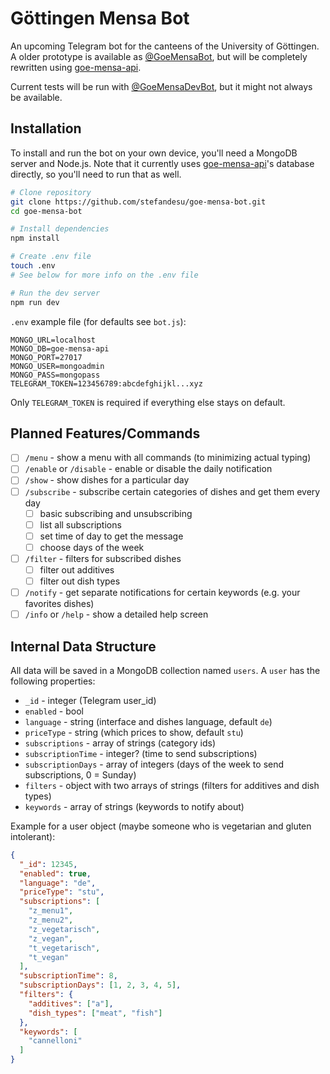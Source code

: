 # Göttingen Mensa Bot

An upcoming Telegram bot for the canteens of the University of Göttingen. A older prototype is available as [@GoeMensaBot](https://t.me/GoeMensaBot), but will be completely rewritten using [goe-mensa-api](https://github.com/stefandesu/goe-mensa-api).

Current tests will be run with [@GoeMensaDevBot](https://t.me/GoeMensaDevBot), but it might not always be available.

## Installation

To install and run the bot on your own device, you'll need a MongoDB server and Node.js. Note that it currently uses [goe-mensa-api](https://github.com/stefandesu/goe-mensa-api)'s database directly, so you'll need to run that as well.

```bash
# Clone repository
git clone https://github.com/stefandesu/goe-mensa-bot.git
cd goe-mensa-bot

# Install dependencies
npm install

# Create .env file
touch .env
# See below for more info on the .env file

# Run the dev server
npm run dev
```

`.env` example file (for defaults see `bot.js`):

```
MONGO_URL=localhost
MONGO_DB=goe-mensa-api
MONGO_PORT=27017
MONGO_USER=mongoadmin
MONGO_PASS=mongopass
TELEGRAM_TOKEN=123456789:abcdefghijkl...xyz
```

Only `TELEGRAM_TOKEN` is required if everything else stays on default.

## Planned Features/Commands

- [ ] `/menu` - show a menu with all commands (to minimizing actual typing)
- [ ] `/enable` or `/disable` - enable or disable the daily notification
- [ ] `/show` - show dishes for a particular day
- [ ] `/subscribe` - subscribe certain categories of dishes and get them every day
  - [ ] basic subscribing and unsubscribing
  - [ ] list all subscriptions
  - [ ] set time of day to get the message
  - [ ] choose days of the week
- [ ] `/filter` - filters for subscribed dishes
  - [ ] filter out additives
  - [ ] filter out dish types
- [ ] `/notify` - get separate notifications for certain keywords (e.g. your favorites dishes)
- [ ] `/info` or `/help` - show a detailed help screen

## Internal Data Structure
All data will be saved in a MongoDB collection named `users`. A `user` has the following properties:

- `_id` - integer (Telegram user_id)
- `enabled` - bool
- `language` - string (interface and dishes language, default `de`)
- `priceType` - string (which prices to show, default `stu`)
- `subscriptions` - array of strings (category ids)
- `subscriptionTime` - integer? (time to send subscriptions)
- `subscriptionDays` - array of integers (days of the week to send subscriptions, 0 = Sunday)
- `filters` - object with two arrays of strings (filters for additives and dish types)
- `keywords` - array of strings (keywords to notify about)

Example for a user object (maybe someone who is vegetarian and gluten intolerant):

``` json
{
  "_id": 12345,
  "enabled": true,
  "language": "de",
  "priceType": "stu",
  "subscriptions": [
    "z_menu1",
    "z_menu2",
    "z_vegetarisch",
    "z_vegan",
    "t_vegetarisch",
    "t_vegan"
  ],
  "subscriptionTime": 8,
  "subscriptionDays": [1, 2, 3, 4, 5],
  "filters": {
    "additives": ["a"],
    "dish_types": ["meat", "fish"]
  },
  "keywords": [
    "cannelloni"
  ]
}
```
